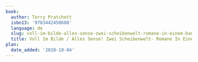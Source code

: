 ```yaml
---
book:
  author: Terry Pratchett
  isbn13: '9783442450688'
  language: de
  slug: voll-im-bilde-alles-sense-zwei-scheibenwelt-romane-in-einem-band-
  title: Voll Im Bilde / Alles Sense! Zwei Scheibenwelt- Romane In Einem Band.
plan:
  date_added: '2020-10-04'
---
```

